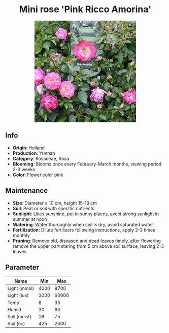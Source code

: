 <h1 align='center'>Mini rose 'Pink Ricco Amorina'</h1>
<p align="center">
    <img 
        align='center'
        width='320'
        src="../images/mini rose pink ricco amorina.png" 
        alt='Mini rose 'Pink Ricco Amorina'' />
</p>

## Info

 - **Origin**: Holland
 - **Production**: Yunnan
 - **Category**: Rosaceae, Rosa
 - **Blooming**: Blooms once every February-March months, viewing period 2-3 weeks
 - **Color**: Flower color pink

## Maintenance

 - **Size**: Diameter ≥ 10 cm, height 15-18 cm
 - **Soil**: Peat or soil with specific nutrients
 - **Sunlight**: Likes sunshine, put in sunny places, avoid strong sunlight in summer at noon
 - **Watering**: Water thoroughly when soil is dry, avoid saturated water
 - **Fertilization**: Dilute fertilizers following instructions, apply 2-3 times monthly
 - **Pruning**: Remove old, diseased and dead leaves timely, after flowering remove the upper part staring from 5 cm above soil surface, leaving 2-3 leaves

## Parameter

| Name         | Min  | Max   |
|--------------|------|-------|
| Light (mmol) | 4200 | 8700  |
| Light (lux)  | 3000 | 60000 |
| Temp         | 8    | 35    |
| Humid        | 30   | 80    |
| Soil (moist) | 16   | 75    |
| Soil (ec)    | 425  | 2000  |